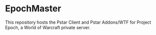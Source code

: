# EpochMaster
This repository hosts the Pstar Client and Pstar Addons/WTF for Project Epoch, a World of Warcraft private server.
